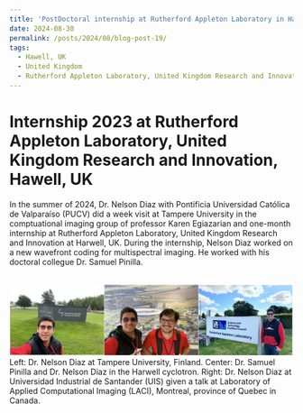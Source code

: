 ```yaml
---
title: 'PostDoctoral internship at Rutherford Appleton Laboratory in Harwell, UK, 2024'
date: 2024-08-30
permalink: /posts/2024/08/blog-post-19/
tags:
  - Hawell, UK
  - United Kingdom
  - Rutherford Appleton Laboratory, United Kingdom Research and Innovation
---
```


Internship 2023 at Rutherford Appleton Laboratory, United Kingdom Research and Innovation, Hawell, UK
======

In the summer of 2024, Dr. Nelson Diaz with Pontificia Universidad Católica de Valparaíso (PUCV) did a week visit at Tampere University in the comptuational imaging group of professor Karen Egiazarian and one-month internship at Rutherford Appleton Laboratory, United Kingdom Research and Innovation at Harwell, UK. During the internship, Nelson Diaz worked on a new wavefront coding for multispectral imaging. He worked with his doctoral collegue Dr. Samuel Pinilla.



<br/><img src='/images/internship-UK2024.png'>
Left: Dr. Nelson Diaz at Tampere University, Finland. Center: Dr. Samuel Pinilla and Dr. Nelson Diaz in the Harwell cyclotron. Right: Dr. Nelson Diaz at Universidad Industrial de Santander (UIS) given a talk at Laboratory of Applied Computational Imaging (LACI), Montreal, province of Quebec in Canada.
